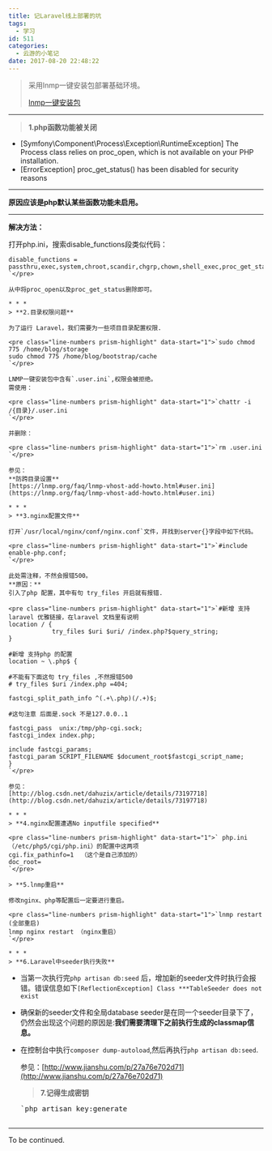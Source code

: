 ```yaml
---
title: 记Laravel线上部署的坑
tags:
  - 学习
id: 511
categories:
  - 云游的小笔记
date: 2017-08-20 22:48:22
---
```


> 采用lnmp一键安装包部署基础环境。
> 
>   [lnmp一键安装包](http://www.yunyoujun.cn/2017/08/20/lnmp%E4%B8%80%E9%94%AE%E5%AE%89%E8%A3%85%E5%8C%85/)

* * *
> **1.php函数功能被关闭**

*   [Symfony\Component\Process\Exception\RuntimeException]
The Process class relies on proc_open, which is not available on your PHP installation.
*   [ErrorException]
proc_get_status() has been disabled for security reasons

* * *
**原因应该是php默认某些函数功能未启用。**

* * *
**解决方法：**

打开php.ini，搜索disable_functions段类似代码：

    disable_functions = passthru,exec,system,chroot,scandir,chgrp,chown,shell_exec,proc_get_status,popen,ini_alter,ini_restore,dl,openlog,syslog,readlink,symlink,popepassthru,stream_socket_server
    `</pre>

    从中将proc_open以及proc_get_status删除即可。

    * * *
    > **2.目录权限问题**

    为了运行 Laravel，我们需要为一些项目目录配置权限.

    <pre class="line-numbers prism-highlight" data-start="1">`sudo chmod 775 /home/blog/storage
    sudo chmod 775 /home/blog/bootstrap/cache
    `</pre>

    LNMP一键安装包中含有`.user.ini`,权限会被拒绝。
    需使用：

    <pre class="line-numbers prism-highlight" data-start="1">`chattr -i /{目录}/.user.ini
    `</pre>

    并删除：

    <pre class="line-numbers prism-highlight" data-start="1">`rm .user.ini
    `</pre>

    参见：
    **防跨目录设置**
    [https://lnmp.org/faq/lnmp-vhost-add-howto.html#user.ini](https://lnmp.org/faq/lnmp-vhost-add-howto.html#user.ini)

    * * *
    > **3.nginx配置文件**

    打开`/usr/local/nginx/conf/nginx.conf`文件，并找到server{}字段中如下代码。

    <pre class="line-numbers prism-highlight" data-start="1">`#include enable-php.conf;
    `</pre>

    此处需注释，不然会报错500。
    **原因：**
    引入了php 配置，其中有句 try_files 开启就有报错.

    <pre class="line-numbers prism-highlight" data-start="1">`#新增 支持laravel 优雅链接，在laravel 文档里有说明
    location / {
                try_files $uri $uri/ /index.php?$query_string;
    }

    #新增 支持php 的配置 
    location ~ \.php$ {

    #不能有下面这句 try_files ,不然报错500
    # try_files $uri /index.php =404;

    fastcgi_split_path_info ^(.+\.php)(/.+)$;

    #这句注意 后面是.sock 不是127.0.0..1

    fastcgi_pass  unix:/tmp/php-cgi.sock;
    fastcgi_index index.php;

    include fastcgi_params;
    fastcgi_param SCRIPT_FILENAME $document_root$fastcgi_script_name;
    }
    `</pre>

    参见：
    [http://blog.csdn.net/dahuzix/article/details/73197718](http://blog.csdn.net/dahuzix/article/details/73197718)

    * * *
    > **4.nginx配置遭遇No inputfile specified**

    <pre class="line-numbers prism-highlight" data-start="1">` php.ini（/etc/php5/cgi/php.ini）的配置中这两项
    cgi.fix_pathinfo=1  （这个是自己添加的）
    doc_root=
    `</pre>

    > **5.lnmp重启**

    修改nginx、php等配置后一定要进行重启。

    <pre class="line-numbers prism-highlight" data-start="1">`lnmp restart  (全部重启)
    lnmp nginx restart （nginx重启）
    `</pre>

    * * *
    > **6.Laravel中seeder执行失败**

*   当第一次执行完`php artisan db:seed` 后，增加新的seeder文件时执行会报错。错误信息如下`[ReflectionException] Class ***TableSeeder does not exist`
*   确保新的seeder文件和全局database seeder是在同一个seeder目录下了，仍然会出现这个问题的原因是:**我们需要清理下之前执行生成的classmap信息。**
*   在控制台中执行`composer dump-autoload`,然后再执行`php artisan db:seed`.

    参见：[http://www.jianshu.com/p/27a76e702d71](http://www.jianshu.com/p/27a76e702d71)

    > **7.记得生成密钥**

    <pre class="line-numbers prism-highlight" data-start="1">`php artisan key:generate

* * *

To be continued.